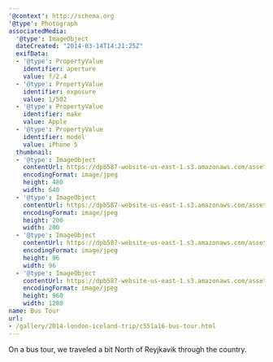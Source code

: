 ```yaml
---
'@context': http://schema.org
'@type': Photograph
associatedMedia:
  '@type': ImageObject
  dateCreated: "2014-03-14T14:21:25Z"
  exifData:
  - '@type': PropertyValue
    identifier: aperture
    value: f/2.4
  - '@type': PropertyValue
    identifier: exposure
    value: 1/502
  - '@type': PropertyValue
    identifier: make
    value: Apple
  - '@type': PropertyValue
    identifier: model
    value: iPhone 5
  thumbnail:
  - '@type': ImageObject
    contentUrl: https://dpb587-website-us-east-1.s3.amazonaws.com/asset/gallery/2014-london-iceland-trip/c551a16-bus-tour~640w.jpg
    encodingFormat: image/jpeg
    height: 480
    width: 640
  - '@type': ImageObject
    contentUrl: https://dpb587-website-us-east-1.s3.amazonaws.com/asset/gallery/2014-london-iceland-trip/c551a16-bus-tour~200x200.jpg
    encodingFormat: image/jpeg
    height: 200
    width: 200
  - '@type': ImageObject
    contentUrl: https://dpb587-website-us-east-1.s3.amazonaws.com/asset/gallery/2014-london-iceland-trip/c551a16-bus-tour~96x96.jpg
    encodingFormat: image/jpeg
    height: 96
    width: 96
  - '@type': ImageObject
    contentUrl: https://dpb587-website-us-east-1.s3.amazonaws.com/asset/gallery/2014-london-iceland-trip/c551a16-bus-tour~1280.jpg
    encodingFormat: image/jpeg
    height: 960
    width: 1280
name: Bus Tour
url:
- /gallery/2014-london-iceland-trip/c551a16-bus-tour.html
---
```


On a bus tour, we traveled a bit North of Reyjkavik through the country.
